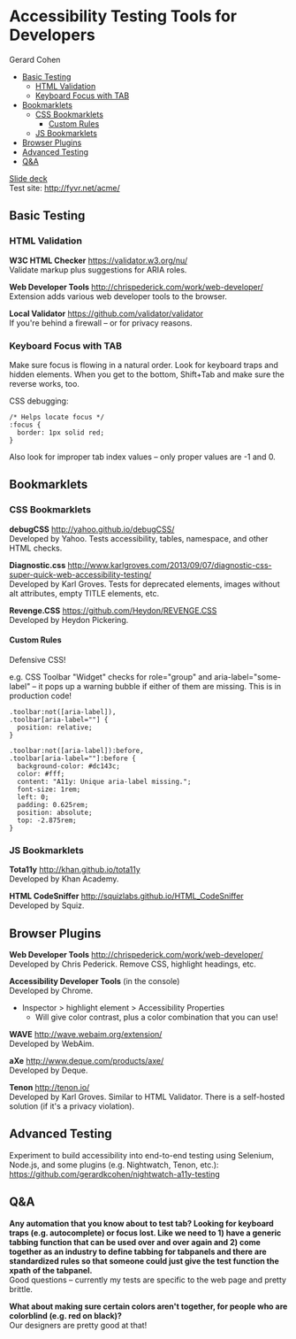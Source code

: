 # Accessibility Testing Tools for Developers

Gerard Cohen

* [Basic Testing](#basic-testing)
  * [HTML Validation](#html-validation)
  * [Keyboard Focus with TAB](#keyboard-focus-with-tab)
* [Bookmarklets](#bookmarklets)
  * [CSS Bookmarklets](#css-bookmarklets)
    * [Custom Rules](#custom-rules)
  * [JS Bookmarklets](#js-bookmarklets)
* [Browser Plugins](#browser-plugins)
* [Advanced Testing](#advanced-testing)
* [Q&A](#qa)

[Slide deck](http://www.slideshare.net/gerardkcohen/accessibility-testing-tools-for-developers-gerard-k-cohen-csun-2016)  
Test site: http://fyvr.net/acme/

## Basic Testing

### HTML Validation

**W3C HTML Checker** https://validator.w3.org/nu/  
Validate markup plus suggestions for ARIA roles.

**Web Developer Tools** http://chrispederick.com/work/web-developer/  
Extension adds various web developer tools to the browser.

**Local Validator** https://github.com/validator/validator  
If you're behind a firewall – or for privacy reasons.

### Keyboard Focus with TAB

Make sure focus is flowing in a natural order. Look for keyboard traps and hidden elements. When you get to the bottom, Shift+Tab and make sure the reverse works, too.

CSS debugging:

```
/* Helps locate focus */
:focus {
  border: 1px solid red;
}
```

Also look for improper tab index values – only proper values are -1 and 0.

## Bookmarklets

### CSS Bookmarklets

**debugCSS** http://yahoo.github.io/debugCSS/  
Developed by Yahoo. Tests accessibility, tables, namespace, and other HTML checks.

**Diagnostic.css** http://www.karlgroves.com/2013/09/07/diagnostic-css-super-quick-web-accessibility-testing/  
Developed by Karl Groves. Tests for deprecated elements, images without alt attributes, empty TITLE elements, etc.

**Revenge.CSS** https://github.com/Heydon/REVENGE.CSS  
Developed by Heydon Pickering.

#### Custom Rules

Defensive CSS!

e.g. CSS Toolbar "Widget" checks for role="group" and aria-label="some-label" – it pops up a warning bubble if either of them are missing. This is in production code!

```
.toolbar:not([aria-label]),
.toolbar[aria-label=""] {
  position: relative;
}

.toolbar:not([aria-label]):before,
.toolbar[aria-label=""]:before {
  background-color: #dc143c;
  color: #fff;
  content: "A11y: Unique aria-label missing.";
  font-size: 1rem;
  left: 0;
  padding: 0.625rem;
  position: absolute;
  top: -2.875rem;
}
```

### JS Bookmarklets

**Tota11y** http://khan.github.io/tota11y  
Developed by Khan Academy.

**HTML CodeSniffer** http://squizlabs.github.io/HTML_CodeSniffer  
Developed by Squiz.

## Browser Plugins

**Web Developer Tools** http://chrispederick.com/work/web-developer/  
Developed by Chris Pederick. Remove CSS, highlight headings, etc.

**Accessibility Developer Tools** (in the console)  
Developed by Chrome.

* Inspector > highlight element > Accessibility Properties
    * Will give color contrast, plus a color combination that you can use!

**WAVE** http://wave.webaim.org/extension/  
Developed by WebAim.

**aXe** http://www.deque.com/products/axe/  
Developed by Deque.

**Tenon** http://tenon.io/  
Developed by Karl Groves. Similar to HTML Validator. There is a self-hosted solution (if it's a privacy violation).

## Advanced Testing

Experiment to build accessibility into end-to-end testing using Selenium, Node.js, and some plugins (e.g. Nightwatch, Tenon, etc.): https://github.com/gerardkcohen/nightwatch-a11y-testing

## Q&A

**Any automation that you know about to test tab? Looking for keyboard traps (e.g. autocomplete) or focus lost. Like we need to 1) have a generic tabbing function that can be used over and over again and 2) come together as an industry to define tabbing for tabpanels and there are standardized rules so that someone could just give the test function the xpath of the tabpanel.**  
Good questions – currently my tests are specific to the web page and pretty brittle.

**What about making sure certain colors aren't together, for people who are colorblind (e.g. red on black)?**  
Our designers are pretty good at that!
